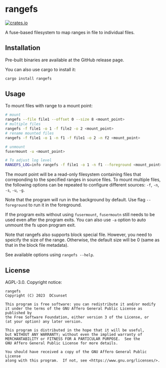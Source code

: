 # rangefs

[![crates.io](https://badgen.net/crates/v/rangefs)](https://crates.io/crates/rangefs)

A fuse-based filesystem to map ranges in file to individual files.

## Installation

Pre-built binaries are available at the GitHub release page.

You can also use cargo to install it:

```sh
cargo install rangefs
```

## Usage

To mount files with range to a mount point:

```sh
# mount
rangefs --file file1 --offset 0 --size 8 <mount_point>
# multiple files
rangefs -f file1 -o 1 -f file2 -o 2 <mount_point>
# rename mounted files
rangefs -f file1 -o 1 -n f1 -f file1 -o 2 -n f2 <mount_point>

# unmount
fusermount -u <mount_point>

# To adjust log level
RANGEFS_LOG=info rangefs -f file1 -o 1 -n f1 --foreground <mount_point>
```

The mount point will be a read-only filesystem containing files that correponding to the specified ranges in source files.
To mount multiple files, the following options can be repeated to configure different sources:
`-f`, `-n`, `-s`, `-u`, `-g`.

Note that the program will run in the background by default.
Use flag `--foreground` to run it in the foreground.

If the program exits without using `fusermount`,
`fusermoutn` still needs to be used even after the program exits.
You can also use `-a` option to auto unmount the fs upon program exit.

Note that rangefs also supports block special file.
However, you need to speicify the size of the range.
Otherwise, the default size will be 0 (same as that in the block file metadata).

See available options using `rangefs --help`.

## License

AGPL-3.0. Copyright notice:

```
rangefs
Copyright (C) 2023  DCsunset

This program is free software: you can redistribute it and/or modify
it under the terms of the GNU Affero General Public License as published by
the Free Software Foundation, either version 3 of the License, or
(at your option) any later version.

This program is distributed in the hope that it will be useful,
but WITHOUT ANY WARRANTY; without even the implied warranty of
MERCHANTABILITY or FITNESS FOR A PARTICULAR PURPOSE.  See the
GNU Affero General Public License for more details.

You should have received a copy of the GNU Affero General Public License
along with this program.  If not, see <https://www.gnu.org/licenses/>.
```
